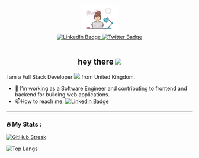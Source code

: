 <div id="header" align="center">
  <img src="coding-girl.gif" width="100"/>
  <div id="badges">
    <a href="https://www.linkedin.com/in/nipuni-dinushika/">
      <img src="https://img.shields.io/badge/LinkedIn-blue?style=for-the-badge&logo=linkedin&logoColor=white" alt="LinkedIn Badge"/>
    </a>
  <!--   <a href="your-youtube-URL">
      <img src="https://img.shields.io/badge/YouTube-red?style=for-the-badge&logo=youtube&logoColor=white" alt="Youtube Badge"/>
    </a> -->
    <a href="https://x.com/nipunidinushika">
      <img src="https://img.shields.io/badge/Twitter-blue?style=for-the-badge&logo=twitter&logoColor=white" alt="Twitter Badge"/>
    </a>
  </div>
  <img src="https://komarev.com/ghpvc/?username=nipunidmde&style=flat-square&color=blue" alt=""/>
  <h2>
    hey there 
    <img src="https://media.giphy.com/media/hvRJCLFzcasrR4ia7z/giphy.gif" width="30px"/>
  </h2>
</div>

 <!--<div align="center">
  <img src="https://media.giphy.com/media/dWesBcTLavkZuG35MI/giphy.gif" width="600" height="300"/>
</div> -->

I am a Full Stack Developer <img src="https://media.giphy.com/media/WUlplcMpOCEmTGBtBW/giphy.gif" width="30"> from United Kingdom.
- :telescope: I’m working as a Software Engineer and contributing to frontend and backend for building web applications.
- :mailbox:How to reach me: [![Linkedin Badge](https://img.shields.io/badge/-kakbar-blue?style=flat&logo=Linkedin&logoColor=white)](https://www.linkedin.com/in/nipuni-dinushika/)

---

### :fire: My Stats :
[![GitHub Streak](http://github-readme-streak-stats.herokuapp.com?user=nipunidmd&theme=dark&background=000000)](https://git.io/streak-stats)

[![Top Langs](https://github-readme-stats.vercel.app/api/top-langs/?username=nipunidmd&layout=compact&theme=vision-friendly-dark)](https://github.com/anuraghazra/github-readme-stats)

<!--
**nipunidmd/nipunidmd** is a ✨ _special_ ✨ repository because its `README.md` (this file) appears on your GitHub profile.

Here are some ideas to get you started:

- 🔭 I’m currently working on ...
- 🌱 I’m currently learning ...
- 👯 I’m looking to collaborate on ...
- 🤔 I’m looking for help with ...
- 💬 Ask me about ...
- 📫 How to reach me: ...
- 😄 Pronouns: ...
- ⚡ Fun fact: ...
-->
